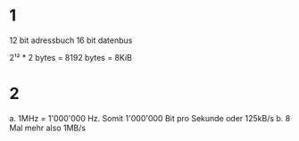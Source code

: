 # 1 
12 bit adressbuch 16 bit datenbus

2¹² * 2 bytes = 8192 bytes = 8KiB
# 2
a. 1MHz = 1'000'000 Hz. Somit 1'000'000 Bit pro Sekunde oder 125kB/s
b. 8 Mal mehr also 1MB/s